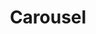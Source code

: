 ---
layout: pattern.njk
tags: 
    - maps_components_fr
key: carousel-maps_fr
title: Carousel
parent: maps_components_fr
image: maps/overview/carousel.webp
keywords: Carousel
order: 10
availablelanguages: 
    - de
---